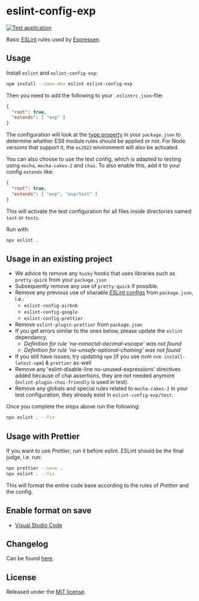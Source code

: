 # eslint-config-exp

[![Test application](https://github.com/BonnierNews/eslint-config-exp/actions/workflows/run-tests.yml/badge.svg?branch=master)](https://github.com/BonnierNews/eslint-config-exp/actions/workflows/run-tests.yml)

Basic [ESLint](https://eslint.org/) rules used by [Expressen](https://www.expressen.se).

## Usage

Install `eslint` and `eslint-config-exp`:

```bash
npm install --save-dev eslint eslint-config-exp
```

Then you need to add the following to your `.eslintrc.json`-file:

```json
{
  "root": true,
  "extends": [ "exp" ]
}
```

The configuration will look at the [type property](https://nodejs.org/api/packages.html#type) in your `package.json` to determine
whether ES6 module rules should be applied or not. For Node versions that support it, the `es2022` environment will also be activated.

You can also choose to use the test config, which is adapted to testing using `mocha`, `mocha-cakes-2` and `chai`. To also enable this,
add it to your config `extends` like:

```json
{
  "root": true,
  "extends": [ "exp", "exp/test" ]
}
```

This will activate the test configuration for all files inside directories named `test` or `tests`.

Run with:

```bash
npx eslint .
```

## Usage in an existing project

- We advice to remove any `husky` hooks that uses libraries such as `pretty-quick` from your `package.json`
- Subsequently remove any use of `pretty-quick` if possible.
- Remove any previous use of sharable [_ESLint_ configs](https://eslint.org/docs/developer-guide/shareable-configs) from `package.json`, i.e.:
  - `eslint-config-airbnb`
  - `eslint-config-google`
  - `eslint-config-prettier`
- Remove `eslint-plugin-prettier` from `package.json`
- If you get errors similar to the ones below, please update the `eslint` dependancy.
  - _Definition for rule 'no-nonoctal-decimal-escape' was not found_
  - _Definition for rule 'no-unsafe-optional-chaining' was not found_
- If you still have issues; try updating `npm` (if you use _nvm_ `nvm install-latest-npm`) & `prettier` as-well
- Remove any 'eslint-disable-line no-unused-expressions' directives added because of chai assertions, they are not
  needed anymore (`eslint-plugin-chai-friendly` is used in test).
- Remove any globals and special rules related to `mocha-cakes-2` in your test configuration, they already exist
  in `eslint-config-exp/test`.

Once you complete the steps above run the following:

```sh
npx eslint . --fix
```

## Usage with Prettier

If you want to use _Prettier_, run it before eslint. ESLint should be the final judge, i.e. run:

```sh
npx prettier --save .
npx eslint . --fix
```

This will format the entire code base according to the rules of _Prettier_ and the config.

## Enable format on save

- [Visual Studio Code](EDITORS.md#visual-studio-code)

## Changelog

Can be found [here](CHANGELOG.md).

## License

Released under the [MIT license](https://tldrlegal.com/license/mit-license).
